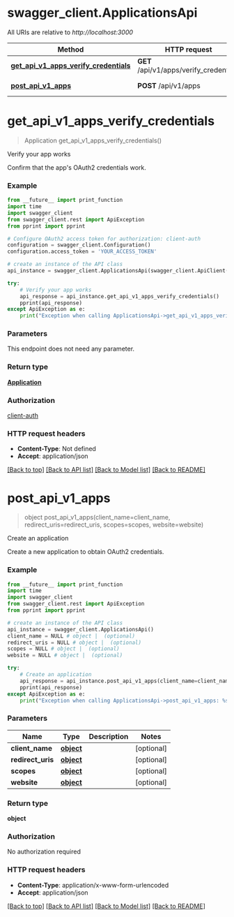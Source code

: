 # swagger_client.ApplicationsApi

All URIs are relative to *http://localhost:3000*

Method | HTTP request | Description
------------- | ------------- | -------------
[**get_api_v1_apps_verify_credentials**](ApplicationsApi.md#get_api_v1_apps_verify_credentials) | **GET** /api/v1/apps/verify_credentials | Verify your app works
[**post_api_v1_apps**](ApplicationsApi.md#post_api_v1_apps) | **POST** /api/v1/apps | Create an application

# **get_api_v1_apps_verify_credentials**
> Application get_api_v1_apps_verify_credentials()

Verify your app works

Confirm that the app's OAuth2 credentials work.

### Example
```python
from __future__ import print_function
import time
import swagger_client
from swagger_client.rest import ApiException
from pprint import pprint

# Configure OAuth2 access token for authorization: client-auth
configuration = swagger_client.Configuration()
configuration.access_token = 'YOUR_ACCESS_TOKEN'

# create an instance of the API class
api_instance = swagger_client.ApplicationsApi(swagger_client.ApiClient(configuration))

try:
    # Verify your app works
    api_response = api_instance.get_api_v1_apps_verify_credentials()
    pprint(api_response)
except ApiException as e:
    print("Exception when calling ApplicationsApi->get_api_v1_apps_verify_credentials: %s\n" % e)
```

### Parameters
This endpoint does not need any parameter.

### Return type

[**Application**](Application.md)

### Authorization

[client-auth](../README.md#client-auth)

### HTTP request headers

 - **Content-Type**: Not defined
 - **Accept**: application/json

[[Back to top]](#) [[Back to API list]](../README.md#documentation-for-api-endpoints) [[Back to Model list]](../README.md#documentation-for-models) [[Back to README]](../README.md)

# **post_api_v1_apps**
> object post_api_v1_apps(client_name=client_name, redirect_uris=redirect_uris, scopes=scopes, website=website)

Create an application

Create a new application to obtain OAuth2 credentials.

### Example
```python
from __future__ import print_function
import time
import swagger_client
from swagger_client.rest import ApiException
from pprint import pprint

# create an instance of the API class
api_instance = swagger_client.ApplicationsApi()
client_name = NULL # object |  (optional)
redirect_uris = NULL # object |  (optional)
scopes = NULL # object |  (optional)
website = NULL # object |  (optional)

try:
    # Create an application
    api_response = api_instance.post_api_v1_apps(client_name=client_name, redirect_uris=redirect_uris, scopes=scopes, website=website)
    pprint(api_response)
except ApiException as e:
    print("Exception when calling ApplicationsApi->post_api_v1_apps: %s\n" % e)
```

### Parameters

Name | Type | Description  | Notes
------------- | ------------- | ------------- | -------------
 **client_name** | [**object**](.md)|  | [optional] 
 **redirect_uris** | [**object**](.md)|  | [optional] 
 **scopes** | [**object**](.md)|  | [optional] 
 **website** | [**object**](.md)|  | [optional] 

### Return type

**object**

### Authorization

No authorization required

### HTTP request headers

 - **Content-Type**: application/x-www-form-urlencoded
 - **Accept**: application/json

[[Back to top]](#) [[Back to API list]](../README.md#documentation-for-api-endpoints) [[Back to Model list]](../README.md#documentation-for-models) [[Back to README]](../README.md)

